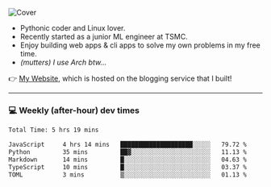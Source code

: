 ![Cover](https://i.imgur.com/BmnIp4h.jpg)

- Pythonic coder and Linux lover.
- Recently started as a junior ML engineer at TSMC.
- Enjoy building web apps & cli apps to solve my own problems in my free time.
- _(mutters) I use Arch btw..._

👉️ [My Website](https://whoosh.blog/@hank), which is hosted on the blogging service that I built!

---

### 💻 Weekly (after-hour) dev times

<!--START_SECTION:waka-->

```txt
Total Time: 5 hrs 19 mins

JavaScript     4 hrs 14 mins   ████████████████████░░░░░   79.72 %
Python         35 mins         ██▓░░░░░░░░░░░░░░░░░░░░░░   11.13 %
Markdown       14 mins         █░░░░░░░░░░░░░░░░░░░░░░░░   04.63 %
TypeScript     10 mins         █░░░░░░░░░░░░░░░░░░░░░░░░   03.37 %
TOML           3 mins          ▒░░░░░░░░░░░░░░░░░░░░░░░░   01.13 %
```

<!--END_SECTION:waka-->
